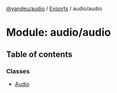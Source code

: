 [@yandeu/audio](../README.md) / [Exports](../modules.md) / audio/audio

# Module: audio/audio

## Table of contents

### Classes

- [Audio](../classes/audio_audio.Audio.md)
